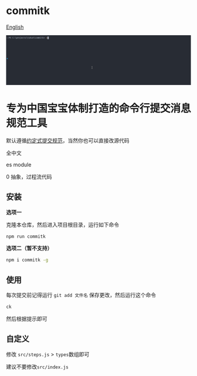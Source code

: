 # commitk

[English](https://github.com/polarove/commitk/blob/master/README_en-US.md)

![](./demo.gif)

# 专为中国宝宝体制打造的命令行提交消息规范工具

默认遵循[约定式提交规范](https://www.conventionalcommits.org/zh-hans/v1.0.0/#%e7%ba%a6%e5%ae%9a%e5%bc%8f%e6%8f%90%e4%ba%a4%e8%a7%84%e8%8c%83)，当然你也可以直接改源代码

全中文

es module

0 抽象，过程流代码

## 安装

**选项一**

克隆本仓库，然后进入项目根目录，运行如下命令

```sh
npm run commitk
```

**选项二（暂不支持）**

```sh
npm i commitk -g
```

## 使用

每次提交前记得运行 `git add 文件名` 保存更改，然后运行这个命令

```sh
ck
```

然后根据提示即可

## 自定义

修改 `src/steps.js` > `types`数组即可

建议不要修改`src/index.js`

